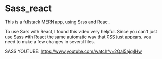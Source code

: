 # Sass_react

This is a fullstack MERN app, using Sass and React. 

To use Sass with React, I found this video very helpful. Since you can't just use Sass with React the same automatic way that CSS just 
appears, you need to make a few changes in several files.

SASS YOUTUBE:  https://www.youtube.com/watch?v=2QaI5ajg4Hw

